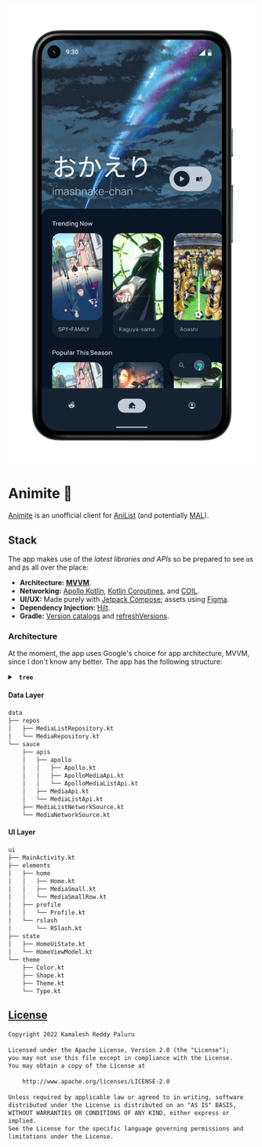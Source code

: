 ![Figma mock-up of the Home screen.](resources/Home_Pixel_5.png)

# Animite 🚧
[Animite](https://github.com/users/imashnake0/projects/1) is an unofficial client for [AniList](https://anilist.co/) (and potentially [MAL](https://myanimelist.net/)).

## Stack
The app makes use of the *latest libraries and APIs* so be prepared to see `α`s and `β`s all over the place:
- **Architecture:** [**MVVM**](https://developer.android.com/topic/architecture).
- **Networking:** [Apollo Kotlin](https://github.com/apollographql/apollo-kotlin), [Kotlin Coroutines](https://github.com/Kotlin/kotlinx.coroutines), and [COIL](https://coil-kt.github.io/coil/).
- **UI/UX:** Made purely with [Jetpack Compose](https://developer.android.com/jetpack/compose); assets using [Figma](https://www.figma.com/).
- **Dependency Injection:** [Hilt](https://developer.android.com/training/dependency-injection/hilt-android).
- **Gradle:** [Version catalogs](https://docs.gradle.org/current/userguide/platforms.html) and [refreshVersions](https://github.com/jmfayard/refreshVersions).

### Architecture
At the moment, the app uses Google's choice for app architecture, MVVM, since I don't know any better. The app has the following structure:
<details>
    <summary> 
        <b> <code> tree </code> </b> 
    </summary>
    <p>
        <pre>
            <code>
                animite
                ├── AnimiteApplication.kt
                ├── data
                │   ├── repos
                │   │   ├── MediaListRepository.kt
                │   │   └── MediaRepository.kt
                │   └── sauce
                │       ├── apis
                │       │   ├── apollo
                │       │   │   ├── Apollo.kt
                │       │   │   ├── ApolloMediaApi.kt
                │       │   │   └── ApolloMediaListApi.kt
                │       │   ├── MediaApi.kt
                │       │   └── MediaListApi.kt
                │       ├── MediaListNetworkSource.kt
                │       └── MediaNetworkSource.kt
                ├── dev
                │   ├── extensions
                │   └── internal
                │       ├── Constants.kt
                │       └── Path.kt
                ├── di
                │   └── NetworkModule.kt
                └── ui
                    ├── MainActivity.kt
                    ├── elements
                    │   ├── home
                    │   │   ├── Home.kt
                    │   │   ├── MediaSmall.kt
                    │   │   └── MediaSmallRow.kt
                    │   ├── profile
                    │   │   └── Profile.kt
                    │   └── rslash
                    │       └── RSlash.kt
                    ├── state
                    │   ├── HomeUiState.kt
                    │   └── HomeViewModel.kt
                    └── theme
                        ├── Color.kt
                        ├── Shape.kt
                        ├── Theme.kt
                        └── Type.kt
            </code>
        </pre>
    </p>
</details>

#### Data Layer
[comment]: # (`tree -I '*.md'`)
```
data
├── repos
│   ├── MediaListRepository.kt
│   └── MediaRepository.kt
└── sauce
    ├── apis
    │   ├── apollo
    │   │   ├── Apollo.kt
    │   │   ├── ApolloMediaApi.kt
    │   │   └── ApolloMediaListApi.kt
    │   ├── MediaApi.kt
    │   └── MediaListApi.kt
    ├── MediaListNetworkSource.kt
    └── MediaNetworkSource.kt
```

#### UI Layer
[comment]: # (`tree -I '*.md'`)
```
ui
├── MainActivity.kt
├── elements
│   ├── home
│   │   ├── Home.kt
│   │   ├── MediaSmall.kt
│   │   └── MediaSmallRow.kt
│   ├── profile
│   │   └── Profile.kt
│   └── rslash
│       └── RSlash.kt
├── state
│   ├── HomeUiState.kt
│   └── HomeViewModel.kt
└── theme
    ├── Color.kt
    ├── Shape.kt
    ├── Theme.kt
    └── Type.kt
```

## [License](https://github.com/imashnake0/Animite/blob/15eaac4a80c1e6eef3a4d6c861cab05670fb174b/LICENSE.txt)
```
Copyright 2022 Kamalesh Reddy Paluru

Licensed under the Apache License, Version 2.0 (the "License");
you may not use this file except in compliance with the License.
You may obtain a copy of the License at

    http://www.apache.org/licenses/LICENSE-2.0

Unless required by applicable law or agreed to in writing, software
distributed under the License is distributed on an "AS IS" BASIS,
WITHOUT WARRANTIES OR CONDITIONS OF ANY KIND, either express or implied.
See the License for the specific language governing permissions and
limitations under the License.
```
